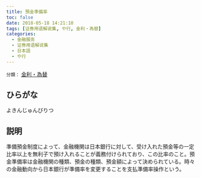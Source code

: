```yaml
---
title: 預金準備率
toc: false
date: 2018-05-18 14:21:10
tags: [证券用语解说集, や行, 金利・為替]
categories:
  - 金融服务
  - 证券用语解说集
  - 日本語
  - や行
---
```


`分類：` [金利・為替](/tags/金利・為替/)

## ひらがな

よきんじゅんびりつ

## 説明

準備預金制度によって、金融機関は日本銀行に対して、受け入れた預金等の一定比率以上を無利子で預け入れることが義務付けられており、この比率のこと。預金準備率は金融機関の種類、預金の種類、預金額によって決められている。時々の金融動向から日本銀行が準備率を変更することを支払準備率操作という。
